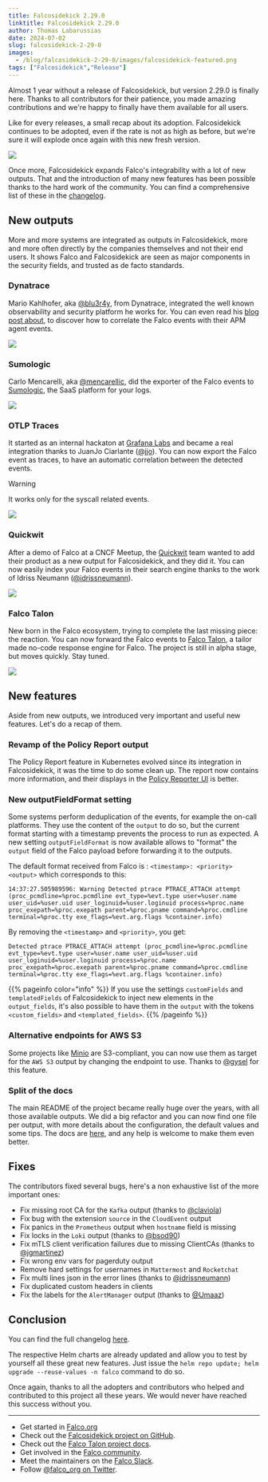 ```yaml
---
title: Falcosidekick 2.29.0
linktitle: Falcosidekick 2.29.0
author: Thomas Labarussias
date: 2024-07-02
slug: falcosidekick-2-29-0
images:
  - /blog/falcosidekick-2-29-0/images/falcosidekick-featured.png
tags: ["Falcosidekick","Release"]
---
```


Almost 1 year without a release of Falcosidekick, but version 2.29.0 is finally here. Thanks to all contributors for their patience, you made amazing contributions and we're happy to finally have them available for all users.

Like for every releases, a small recap about its adoption. Falcosidekick continues to be adopted, even if the rate is not as high as before, but we're sure it will explode once again with this new fresh version.

![](images/falcosidekick-docker-pulls.png)

Once more, Falcosidekick expands Falco's integrability with a lot of new outputs. That and the introduction of many new features has been possible thanks to the hard work of the community. You can find a comprehensive list of these in the [changelog](https://github.com/falcosecurity/falcosidekick/releases/tag/2.29.0).

## New outputs

More and more systems are integrated as outputs in Falcosidekick, more and more often directly by the companies themselves and not their end users. It shows Falco and Falcosidekick are seen as major components in the security fields, and trusted as de facto standards.

### Dynatrace

Mario Kahlhofer, aka [@blu3r4y](https://github.com/@blu3r4y), from Dynatrace, integrated the well known observability and security platform he works for. You can even read his [blog post about](https://www.dynatrace.com/news/blog/ttp-based-threat-hunting-solves-alert-noise/), to discover how to correlate the Falco events with their APM agent events.

![](images/dynatrace.png)

### Sumologic

Carlo Mencarelli, aka [@mencarellic](https://github.com/mencarellic), did the exporter of the Falco events to [Sumologic](https://www.sumologic.com/), the SaaS platform for your logs.

![](images/sumologic.png)

### OTLP Traces

It started as an internal hackaton at [Grafana Labs](https://grafana.com/) and became a real integration thanks to JuanJo Ciarlante ([@jjo](https://github.com/jjo)). You can now export the Falco event as traces, to have an automatic correlation between the detected events.

> [!WARNING]
 It works only for the syscall related events.

![](images/otlp-traces.png)

### Quickwit

After a demo of Falco at a CNCF Meetup, the [Quickwit](https://quickwit.io/) team wanted to add their product as a new output for Falcosidekick, and they did it. You can now easily index your Falco events in their search engine thanks to the work of Idriss Neumann ([@idrissneumann](https://github.com/idrissneumann)).

![](images/quickwit.png)

### Falco Talon

New born in the Falco ecosystem, trying to complete the last missing piece: the reaction. You can now forward the Falco events to [Falco Talon](https://docs.falco-talon.org), a tailor made no-code response engine for Falco. The project is still in alpha stage, but moves quickly. Stay tuned.

![](images/falco-talon.png)

## New features

Aside from new outputs, we introduced very important and useful new features. Let's do a recap of them.

### Revamp of the Policy Report output

The Policy Report feature in Kubernetes evolved since its integration in Falcosidekick, it was the time to do some clean up. The report now contains more information, and their displays in the [Policy Reporter UI](https://github.com/kyverno/policy-reporter/tree/main?tab=readme-ov-file#policy-reporter-ui) is better. 

### New outputFieldFormat setting

Some systems perform deduplication of the events, for example the on-call platforms. They use the content of the `output` to do so, but the current format starting with a timestamp prevents the process to run as expected. A new setting `outputFieldFormat` is now available allows to "format" the `output` field of the Falco payload before forwarding it to the outputs.

The default format received from Falco is : `<timestamp>: <priority> <output>` which corresponds to this:
```
14:37:27.505989596: Warning Detected ptrace PTRACE_ATTACH attempt (proc_pcmdline=%proc.pcmdline evt_type=%evt.type user=%user.name user_uid=%user.uid user_loginuid=%user.loginuid process=%proc.name proc_exepath=%proc.exepath parent=%proc.pname command=%proc.cmdline terminal=%proc.tty exe_flags=%evt.arg.flags %container.info)
```

By removing the `<timestamp>` and `<priority>`, you get:
```
Detected ptrace PTRACE_ATTACH attempt (proc_pcmdline=%proc.pcmdline evt_type=%evt.type user=%user.name user_uid=%user.uid user_loginuid=%user.loginuid process=%proc.name proc_exepath=%proc.exepath parent=%proc.pname command=%proc.cmdline terminal=%proc.tty exe_flags=%evt.arg.flags %container.info)
```

{{% pageinfo color="info" %}}
If you use the settings `customFields` and `templatedFields` of Falcosidekick to inject new elements in the `output_fields`, it's also possible to have them in the `output` with the tokens `<custom_fields>` and `<templated_fields>`.
{{% /pageinfo %}}

### Alternative endpoints for AWS S3

Some projects like [Minio](https://min.io/) are S3-compliant, you can now use them as target for the `AWS S3` output by changing the endpoint to use. Thanks to  [@gysel](https://github.com/gysel) for this feature.

### Split of the docs

The main README of the project became really huge over the years, with all those available outputs. We did a big refactor and you can now find one file per output, with more details about the configuration, the default values and some tips. The docs are [here](https://github.com/falcosecurity/falcosidekick/tree/master/docs/outputs), and any help is welcome to make them even better.

## Fixes

The contributors fixed several bugs, here's a non exhaustive list of the more important ones:
- Fix missing root CA for the `Kafka` output (thanks to [@claviola](https://github.com/claviola))
- Fix bug with the extension `source` in the `CloudEvent` output
- Fix panics in the `Prometheus` output when `hostname` field is missing
- Fix locks in the `Loki` output (thanks to [@bsod90](https://github.com/bsod90))
- Fix mTLS client verification failures due to missing ClientCAs (thanks to [@jgmartinez](https://github.com/jgmartinez))
- Fix wrong env vars for pagerduty output 
- Remove hard settings for usernames in `Mattermost` and `Rocketchat`
- Fix multi lines json in the error lines (thanks to [@idrissneumann](https://github.com/idrissneumann))
- Fix duplicated custom headers in clients
- Fix the labels for the `AlertManager` output (thanks to [@Umaaz](https://github.com/Umaaz))

## Conclusion

You can find the full changelog [here](https://github.com/falcosecurity/falcosidekick/releases/tag/2.29.0).

The respective Helm charts are already updated and allow you to test by yourself all these great new features. Just issue the `helm repo update; helm upgrade --reuse-values -n falco` command to do so.

Once again, thanks to all the adopters and contributors who helped and contributed to this project all these years. We would never have reached this success without you.

---
* Get started in [Falco.org](http://falco.org/)
* Check out the [Falcosidekick project on GitHub](https://github.com/falcosecurity/falcosidekick).
* Check out the [Falco Talon project docs](https://docs.falco-talon.org).
* Get involved in the [Falco community](https://falco.org/community/).
* Meet the maintainers on the [Falco Slack](https://kubernetes.slack.com/?redir=%2Farchives%2FCMWH3EH32).
* Follow [@falco_org on Twitter](https://twitter.com/falco_org).

